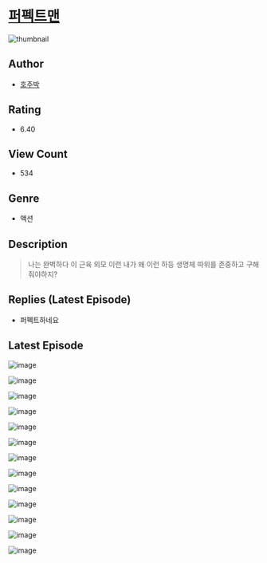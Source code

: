 # [퍼펙트맨](https://comic.naver.com/bestChallenge/list?titleId=810580)
![thumbnail](https://image-comic.pstatic.net/user_contents_data/challenge_comic/2023/05/24/224274/upload_4050197733416579170_480x623.jpeg)

## Author
- [호주박](https://comic.naver.com/artistTitle?id=224274)

## Rating
- 6.40

## View Count
- 534

## Genre
- 액션

## Description
> 나는 완벽하다 이 근육 외모 이런 내가 왜 이런 하등 생명체 따위를 존중하고 구해 줘야하지?

## Replies (Latest Episode)
- 퍼펙트하네요

## Latest Episode
![image](https://image-comic.pstatic.net/user_contents_data/challenge_comic/2023/05/24/224274/upload_7364010141914902577.jpeg)

![image](https://image-comic.pstatic.net/user_contents_data/challenge_comic/2023/05/24/224274/upload_3977580286194377008.jpeg)

![image](https://image-comic.pstatic.net/user_contents_data/challenge_comic/2023/05/24/224274/upload_3703147685771426145.jpeg)

![image](https://image-comic.pstatic.net/user_contents_data/challenge_comic/2023/05/24/224274/upload_3544394712967832883.jpeg)

![image](https://image-comic.pstatic.net/user_contents_data/challenge_comic/2023/05/24/224274/upload_3487529259250377059.jpeg)

![image](https://image-comic.pstatic.net/user_contents_data/challenge_comic/2023/05/24/224274/upload_3847823651235246177.jpeg)

![image](https://image-comic.pstatic.net/user_contents_data/challenge_comic/2023/05/24/224274/upload_7004052034591679078.jpeg)

![image](https://image-comic.pstatic.net/user_contents_data/challenge_comic/2023/05/24/224274/upload_3544394704394401844.jpeg)

![image](https://image-comic.pstatic.net/user_contents_data/challenge_comic/2023/05/24/224274/upload_3919085176675053880.jpeg)

![image](https://image-comic.pstatic.net/user_contents_data/challenge_comic/2023/05/24/224274/upload_7162184886951032374.jpeg)

![image](https://image-comic.pstatic.net/user_contents_data/challenge_comic/2023/05/24/224274/upload_3630241466174158437.jpeg)

![image](https://image-comic.pstatic.net/user_contents_data/challenge_comic/2023/05/24/224274/upload_7378413933116481843.jpeg)

![image](https://image-comic.pstatic.net/user_contents_data/challenge_comic/2023/05/24/224274/upload_7149245812738319160.jpeg)
